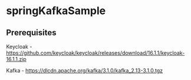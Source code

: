 # springKafkaSample

## Prerequisites

Keycloak - https://github.com/keycloak/keycloak/releases/download/16.1.1/keycloak-16.1.1.zip

Kafka - https://dlcdn.apache.org/kafka/3.1.0/kafka_2.13-3.1.0.tgz

